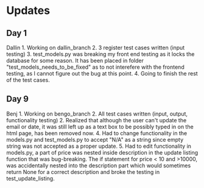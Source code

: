 # Updates

## Day 1

Dallin  1. Working on dallin_branch
        2. 3 register test cases written (input testing)
        3. test_models.py was breaking my front end testing as it 
        locks the database for some reason. It has been placed 
        in folder "test_models_needs_to_be_fixed" as to not interefere 
        with the frontend testing, as I cannot figure out the bug at this point.
        4. Going to finish the rest of the test cases.

## Day 9

Benj    1. Working on bengo_branch
        2. All test cases written (input, output, functionality testing)
        2. Realized that although the user can't update the email or date,
        it was still left up as a text box to be possibly typed in on the html
        page, has been removed now.
        4. Had to change functionality in the models.py and test_models.py
        to accept "N/A" as a string since empty string was not accepted as a
        proper update.
        5. Had to edit functionality in models.py, a part of price was nested
        inside description in the update listing function that was bug-breaking.
        The if statement for price < 10 and >10000, was accidentally nested into
        the description part which would sometimes return None for a correct 
        description and broke the testing in test_update_listing.